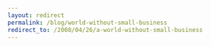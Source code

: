 ```yaml
---
layout: redirect
permalink: /blog/world-without-small-business
redirect_to: /2008/04/26/a-world-without-small-business
---
```

